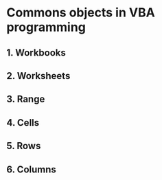 # Commons objects in VBA programming

## 1. Workbooks

## 2. Worksheets

## 3. Range

## 4. Cells

## 5. Rows

## 6. Columns

